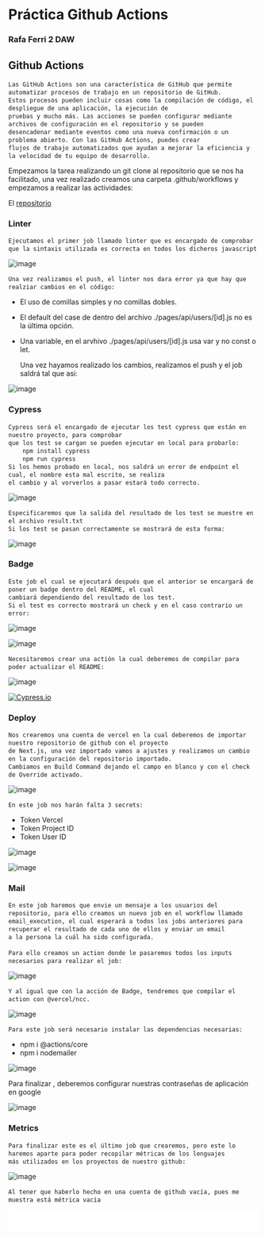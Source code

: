 # Práctica Github Actions
### Rafa Ferri 2 DAW

## Github Actions 

    Las GitHub Actions son una característica de GitHub que permite automatizar procesos de trabajo en un repositorio de GitHub.
    Estos procesos pueden incluir cosas como la compilación de código, el despliegue de una aplicación, la ejecución de 
    pruebas y mucho más. Las acciones se pueden configurar mediante archivos de configuración en el repositorio y se pueden 
    desencadenar mediante eventos como una nueva confirmación o un problema abierto. Con las GitHub Actions, puedes crear 
    flujos de trabajo automatizados que ayudan a mejorar la eficiencia y la velocidad de tu equipo de desarrollo.

Empezamos la tarea realizando un git clone al repositorio que se nos ha facilitado, una vez
realizado creamos una carpeta .github/workflows y empezamos a realizar las actividades:

El [repositorio](https://github.com/dawEstacio/nextjs-blog-practica)

### Linter

    Ejecutamos el primer job llamado linter que es encargado de comprobar
    que la sintaxis utilizada es correcta en todos los dicheros javascript

![image](https://user-images.githubusercontent.com/75679146/213924671-535be171-69f8-4fb9-a587-48cd4d2816c2.png)

    Una vez realizamos el push, el linter nos dara error ya que hay que realziar cambios en el código:
    
+ El uso de comillas simples y no comillas dobles.
+ El default del case de dentro del archivo ./pages/api/users/[id].js no es la última opción.
+ Una variable, en el arvhivo ./pages/api/users/[id].js usa var y no const o let.

    Una vez hayamos realizado los cambios, realizamos el push y el job saldrá tal que asi:
    
![image](https://user-images.githubusercontent.com/75679146/213924874-0fce63ca-de8f-4ee3-a88d-7197bb0edfc0.png)

### Cypress

    Cypress será el encargado de ejecutar los test cypress que están en nuestro proyecto, para comprobar
    que los test se cargan se pueden ejecutar en local para probarlo:
        npm install cypress
        npm run cypress
    Si los hemos probado en local, nos saldrá un error de endpoint el cual, el nombre esta mal escrito, se realiza
    el cambio y al vorverlos a pasar estará todo correcto.
        
   ![image](https://user-images.githubusercontent.com/75679146/213924954-fc2faef2-6a8a-4091-ae68-a1b552b1afa0.png)

    Especificaremos que la salida del resultado de los test se muestre en el archivo result.txt
    Si los test se pasan correctamente se mostrará de esta forma:
    
   ![image](https://user-images.githubusercontent.com/75679146/213925192-64e02da3-c4fa-4690-a727-d6ed13b96e83.png)
    
### Badge

    Este job el cual se ejecutará después que el anterior se encargará de poner un badge dentro del README, el cual
    cambiará dependiendo del resultado de los test.
    Si el test es correcto mostrará un check y en el caso contrario un error:
    
![image](https://user-images.githubusercontent.com/75679146/213925440-b7f1d7a6-e05e-4271-befc-ecce68f791bd.png)

![image](https://user-images.githubusercontent.com/75679146/213925314-03bafdcc-031b-4e42-a4c7-88252239a7a6.png)

    Necesitaremos crear una actión la cual deberemos de compilar para poder actualizar el README:

![image](https://user-images.githubusercontent.com/75679146/213925716-85f75871-57bd-4019-ac54-ce9ac69119a0.png)

[![Cypress.io](https://img.shields.io/badge/tested%20with-Cypress-04C38E.svg)](https://www.cypress.io/)

### Deploy

    Nos crearemos una cuenta de vercel en la cual deberemos de importar nuestro repositorio de github con el proyecto
    de Next.js, una vez importado vamos a ajustes y realizamos un cambio en la configuración del repositorio importado.
    Cambiamos en Build Command dejando el campo en blanco y con el check de Override activado.
    
![image](https://user-images.githubusercontent.com/75679146/213925885-9f967845-c606-47bb-b69e-d2a08318a85d.png)

    En este job nos harán falta 3 secrets:
- Token Vercel
- Token Project ID
- Token User ID

![image](https://user-images.githubusercontent.com/75679146/213925936-eee2f4d9-a195-4848-9791-9ebb1197ca83.png)

![image](https://user-images.githubusercontent.com/75679146/213925961-d112a379-8f0a-432f-8ed8-1ae24f1c8363.png)

### Mail

    En este job haremos que envie un mensaje a los usuarios del repositorio, para ello creamos un nuevo job en el workflow llamado
    email_execution, el cual esperará a todos los jobs anteriores para recuperar el resultado de cada uno de ellos y enviar un email
    a la persona la cuál ha sido configurada.
    
    Para ello creamos un action donde le pasaremos todos los inputs necesarios para realizar el job:
    
![image](https://user-images.githubusercontent.com/75679146/213926087-da93d58b-997a-443e-9511-b18a80c78737.png)
    
    Y al igual que con la acción de Badge, tendremos que compilar el action con @vercel/ncc.
    
![image](https://user-images.githubusercontent.com/75679146/213926150-2204be87-ae20-4b4b-a004-2aa00839feec.png)
    
    Para este job será necesario instalar las dependencias necesarias:
- npm i @actions/core
- npm i nodemailer

![image](https://user-images.githubusercontent.com/75679146/213926189-3e66d3f3-acae-45cc-a8f6-1d10f717d4c4.png)

Para finalizar , deberemos configurar nuestras contraseñas de aplicación en google

![image](https://user-images.githubusercontent.com/75679146/213926292-e7c61d51-e141-41a7-9b2c-fe83491c7746.png)


### Metrics

    Para finalizar este es el último job que crearemos, pero este lo haremos aparte para poder recopilar métricas de los lenguajes
    más utilizados en los proyectos de nuestro github:
    
![image](https://user-images.githubusercontent.com/75679146/213926483-d815e73c-24e6-47ff-9f92-2aede0562832.png)
    
    Al tener que haberlo hecho en una cuenta de github vacía, pues me muestra está métrica vacía

![image](https://github.com/rafaferri44/rafaferri44/blob/main/metrics.plugin.topics.svg)





